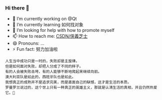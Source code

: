 ### Hi there 👋




- 🔭 I’m currently working on @Qt
- 🌱 I’m currently learning 如何找对象
- 🤔 I’m looking for help with how to promote myself
- 📫 How to reach me: [CSDN/侠義芝士](https://blog.csdn.net/weixin_44797811)
- 😄 Pronouns: ...
- ⚡ Fun fact: 努力加油啦


```text
人生当中成功只是一时的，失败却是主旋律。
但是如何面对失败，却把人分成了不同的样子。
有的人会被失败击垮，有的人能够不断地爬起来继续向前。
澳大利亚队是如此的，西班牙队也是如此。
我想真正的成熟并不是追求完美，而是直面自己的缺憾，这才是生活的本质。
罗曼罗兰说过的，这个世上只有一种真正的英雄主义，那就是认清生活的真相，并且仍然热爱它。🌇
```
